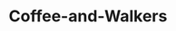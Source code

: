 ---
title: Coffee-and-Walkers
name: Coffee and Snack Box
description: The walkerslow Medicine Ball is a soothing and comforting drink known for its blend of flavors and potential health benefits. This warm beverage typically consists of a mix of hot water, steamed lemonade, honey, and Teavana Jade Citrus Mint Tea combined with Teavana Peach Tranquility Tea. 
price: $24.99
imageUrl: ["/assets/images/snackboxes/walkers/2.jpg", "/assets/images/snackboxes/walkers/1.jpg", "/assets/images/snackboxes/walkers/3.jpeg"]
tags: -product
imageAlt: "Picture of walkerslow Tea variety pack in a curated bundlbee snack pack"
---